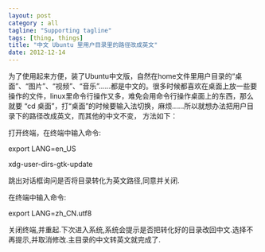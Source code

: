 ```yaml
---
layout: post
category : all
tagline: "Supporting tagline"
tags: [thing, things]
title: "中文 Ubuntu 里用户目录里的路径改成英文"
date: 2012-12-14
---
```

为了使用起来方便，装了Ubuntu中文版，自然在home文件里用户目录的“桌面”、“图片”、“视频”、“音乐”……都是中文的。很多时候都喜欢在桌面上放一些要操作的文件，linux里命令行操作又多，难免会用命令行操作桌面上的东西，那么就要 “cd 桌面”，打“桌面”的时候要输入法切换，麻烦……所以就想办法把用户目录下的路径改成英文，而其他的中文不变， 方法如下：    
    
打开终端，在终端中输入命令:    
export LANG\=en\_US    
xdg\-user\-dirs\-gtk\-update    
跳出对话框询问是否将目录转化为英文路径,同意并关闭.    
    
在终端中输入命令:    
export LANG\=zh\_CN.utf8    
关闭终端,并重起.下次进入系统,系统会提示是否把转化好的目录改回中文.选择不再提示,并取消修改.主目录的中文转英文就完成了.